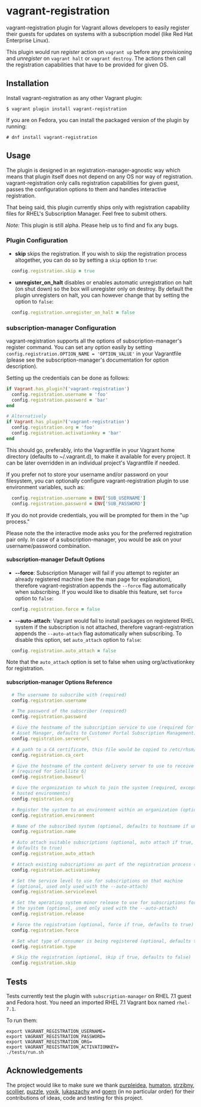 # vagrant-registration

vagrant-registration plugin for Vagrant allows developers to easily register their guests for updates on systems with a subscription model (like Red Hat Enterprise Linux).

This plugin would run *register* action on `vagrant up` before any provisioning and *unregister* on `vagrant halt` or `vagrant destroy`. The actions then call the registration capabilities that have to be provided for given OS.


## Installation

Install vagrant-registration as any other Vagrant plugin:

```shell
$ vagrant plugin install vagrant-registration
```

If you are on Fedora, you can install the packaged version of the plugin by running:

```shell
# dnf install vagrant-registration
```

## Usage

The plugin is designed in an registration-manager-agnostic way which means that plugin itself does not depend on any OS nor way of registration. vagrant-registration only calls registration capabilities for given guest, passes the configuration options to them and handles interactive registration.

That being said, this plugin currently ships only with registration capability files for RHEL's Subscription Manager. Feel free to submit others.

*Note:* This plugin is still alpha. Please help us to find and fix any bugs.

### Plugin Configuration

- **skip** skips the registration. If you wish to skip the registration process altogether, you can do so by setting a `skip` option to `true`:

```ruby
  config.registration.skip = true
```

- **unregister_on_halt** disables or enables automatic unregistration on halt (on shut down) so the box will unregister only on destroy. By default the plugin unregisters on halt, you can however change that by setting the option to `false`:

```ruby
  config.registration.unregister_on_halt = false
```

### subscription-manager Configuration

vagrant-registration supports all the options of subscription-manager's register command.
You can set any option easily by setting `config.registration.OPTION_NAME = 'OPTION_VALUE'`
in your Vagrantfile (please see the subscription-manager's documentation for option
description).

Setting up the credentials can be done as follows:

```ruby
if Vagrant.has_plugin?('vagrant-registration')
  config.registration.username = 'foo'
  config.registration.password = 'bar'
end

# Alternatively
if Vagrant.has_plugin?('vagrant-registration')
  config.registration.org = 'foo'
  config.registration.activationkey = 'bar'
end
```

This should go, preferably, into the Vagrantfile in your Vagrant home directory
(defaults to ~/.vagrant.d), to make it available for every project. It can be
later overridden in an individual project's Vagrantfile if needed.

If you prefer not to store your username and/or password on your filesystem,
you can optionally configure vagrant-registration plugin to use environment
variables, such as:

```ruby
  config.registration.username = ENV['SUB_USERNAME']
  config.registration.password = ENV['SUB_PASSWORD']
```

If you do not provide credentials, you will be prompted for them in the "up process."

Please note the the interactive mode asks you for the preferred registration pair only.
In case of a subscription-manager, you would be ask on your username/password combination.

#### subscription-manager Default Options

- **--force**: Subscription Manager will fail if you attempt to register an already registered machine (see the man page for explanation), therefore vagrant-registration appends the `--force` flag automatically when subscribing. If you would like to disable this feature, set `force` option to `false`:

```ruby
  config.registration.force = false
```
- **--auto-attach**: Vagrant would fail to install packages on registered RHEL system if the subscription is not attached, therefore vagrant-registration appends the
`--auto-attach` flag automatically when subscribing. To disable this option, set `auto_attach` option to `false`:


```ruby
  config.registration.auto_attach = false
```

Note that the `auto_attach` option is set to false when using org/activationkey for registration.

#### subscription-manager Options Reference

```ruby
  # The username to subscribe with (required)
  config.registration.username

  # The password of the subscriber (required)
  config.registration.password

  # Give the hostname of the subscription service to use (required for Subscription
  # Asset Manager, defaults to Customer Portal Subscription Management)
  config.registration.serverurl

  # A path to a CA certificate, this file would be copied to /etc/rhsm/ca
  config.registration.ca_cert

  # Give the hostname of the content delivery server to use to receive updates
  # (required for Satellite 6)
  config.registration.baseurl

  # Give the organization to which to join the system (required, except for
  # hosted environments)
  config.registration.org

  # Register the system to an environment within an organization (optional)
  config.registration.environment

  # Name of the subscribed system (optional, defaults to hostname if unset)
  config.registration.name

  # Auto attach suitable subscriptions (optional, auto attach if true,
  # defaults to true)
  config.registration.auto_attach

  # Attach existing subscriptions as part of the registration process (optional)
  config.registration.activationkey

  # Set the service level to use for subscriptions on that machine
  # (optional, used only used with the --auto-attach)
  config.registration.servicelevel

  # Set the operating system minor release to use for subscriptions for
  # the system (optional, used only used with the --auto-attach)
  config.registration.release

  # Force the registration (optional, force if true, defaults to true)
  config.registration.force

  # Set what type of consumer is being registered (optional, defaults to system)
  config.registration.type

  # Skip the registration (optional, skip if true, defaults to false)
  config.registration.skip
```

## Tests

Tests currently test the plugin with `subscription-manager` on RHEL 7.1 guest
and Fedora host. You need an imported RHEL 7.1 Vagrant box named `rhel-7.1`.

To run them:

```
export VAGRANT_REGISTRATION_USERNAME=
export VAGRANT_REGISTRATION_PASSWORD=
export VAGRANT_REGISTRATION_ORG=
export VAGRANT_REGISTRATION_ACTIVATIONKEY=
./tests/run.sh
```

## Acknowledgements

The project would like to make sure we thank [purpleidea](https://github.com/purpleidea/), [humaton](https://github.com/humaton/), [strzibny](https://github.com/strzibny), [scollier](https://github.com/scollier/), [puzzle](https://github.com/puzzle), [voxik](https://github.com/voxik), [lukaszachy](https://github.com/lukaszachy) and [goern](https://github.com/goern) (in no particular order) for their contributions of ideas, code and testing for this project.
